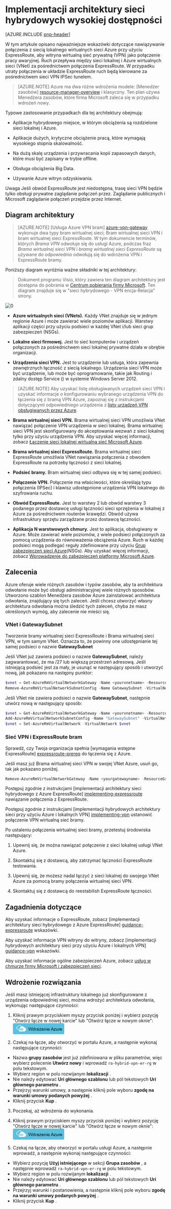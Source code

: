 <properties
   pageTitle="Implementacji architektury sieci wysokiej dostępności hybrydowego | Microsoft Azure"
   description="Jak wdrażać architektura bezpiecznej sieci witryny do witryny, wyświetlanego Azure wirtualnej sieci i sieci lokalnej połączenia przy użyciu ExpressRoute pracy awaryjnej bramy sieci VPN."
   services="guidance,virtual-network,vpn-gateway,expressroute"
   documentationCenter="na"
   authors="telmosampaio"
   manager="christb"
   editor=""
   tags="azure-resource-manager"/>

<tags
   ms.service="guidance"
   ms.devlang="na"
   ms.topic="article"
   ms.tgt_pltfrm="na"
   ms.workload="na"
   ms.date="10/24/2016"
   ms.author="telmos"/>

# <a name="implementing-a-highly-available-hybrid-network-architecture"></a>Implementacji architektury sieci hybrydowych wysokiej dostępności

[AZURE.INCLUDE [pnp-header](../../includes/guidance-pnp-header-include.md)]

W tym artykule opisano najważniejsze wskazówki dotyczące nawiązywanie połączenia z siecią lokalnego wirtualnych sieci Azure przy użyciu ExpressRoute, aby witryna wirtualną sieć prywatną (VPN) jako połączenie pracy awaryjnej. Ruch przepływa między sieci lokalnej i Azure wirtualnych sieci (VNet) za pośrednictwem połączenia ExpressRoute.  W przypadku utraty połączenia w układzie ExpressRoute ruch będą kierowane za pośrednictwem sieci VPN IPSec tunelem.

> [AZURE.NOTE] Azure ma dwa różne wdrożenia modele: [Menedżer zasobów] [ resource-manager-overview] i klasyczny. Ten plan używa Menedżera zasobów, które firma Microsoft zaleca się w przypadku wdrożeń nowy.

Typowe zastosowanie przypadkach dla tej architektury obejmują:

- Aplikacje hybrydowego miejsce, w którym obciążenia są rozdzielone sieci lokalnej i Azure.

- Aplikacje dużych, krytyczne obciążenie pracą, które wymagają wysokiego stopnia skalowalność.

- Na dużą skalę urządzenia i przywracania kopii zapasowych danych, które musi być zapisany w trybie offline.

- Obsługa obciążenia Big Data.

- Używanie Azure witryn odzyskiwania.

Uwaga Jeśli obwód ExpressRoute jest niedostępna, trasę sieci VPN będzie tylko obsługi prywatne zaglądanie połączeń przez. Zaglądanie publicznych i Microsoft zaglądanie połączeń przejdzie przez Internet.

## <a name="architecture-diagram"></a>Diagram architektury

>[AZURE.NOTE] [Usługa Azure VPN bram] [ azure-vpn-gateway] wykonuje dwa typy bram wirtualnej sieci; Bram wirtualnej sieci VPN i bram wirtualnej sieci ExpressRoute. W tym dokumencie terminów, których *Brama VPN* odwołuje się do usługi Azure, podczas fraz *Brama wirtualnej sieci VPN* i *bramą wirtualnej sieci ExpressRoute* są używane do odpowiednio odwołują się do wdrożenia VPN i ExpressRoute bramy.

Poniższy diagram wyróżnia ważne składniki w tej architektury:

> Dokument programu Visio, który zawiera ten diagram architektury jest dostępna do pobrania w [Centrum pobierania firmy Microsoft][visio-download]. Ten diagram znajduje się w "sieci hybrydowego - VPN encja-Relacja" strony.

![[0]][0]

- **Azure wirtualnych sieci (VNets).** Każdy VNet znajduje się w jednym regionie Azure i może zawierać wiele poziomów aplikacji. Warstwy aplikacji części przy użyciu podsieci w każdej VNet i/lub sieci grup zabezpieczeń (NSGs).

- **Lokalne sieci firmowej.** Jest to sieć komputerów i urządzeń połączonych za pośrednictwem sieci lokalnej prywatne działa w obrębie organizacji.

- **Urządzenia sieci VPN.** Jest to urządzenie lub usługa, która zapewnia zewnętrznych łączność z siecią lokalnego. Urządzenia sieci VPN może być urządzenie, lub może być oprogramowanie, takie jak Routing i zdalny dostęp Service () w systemie Windows Server 2012.

> [AZURE.NOTE] Aby uzyskać listę obsługiwanych urządzeń sieci VPN i uzyskać informacje o konfigurowaniu wybranego urządzenia VPN do łączenia się z bramą VPN Azure, zapoznaj się z instrukcjami dotyczącymi odpowiedniego urządzenia z [listy urządzeń VPN obsługiwanych przez Azure][vpn-appliance].

- **Brama wirtualnej sieci VPN.** Brama wirtualnej sieci VPN umożliwia VNet nawiązać połączenie VPN urządzenia w sieci lokalnej. Brama wirtualnej sieci VPN jest skonfigurowany do akceptowania wezwań z sieci lokalnej tylko przy użyciu urządzenia VPN. Aby uzyskać więcej informacji, zobacz [Łączenie sieci lokalnej wirtualną sieć Microsoft Azure][connect-to-an-Azure-vnet].

- **Brama wirtualnej sieci ExpressRoute.** Brama wirtualnej sieci ExpressRoute umożliwia VNet nawiązania połączenia z obwodem ExpressRoute na potrzeby łączności z sieci lokalnej.

- **Podsieć bramy.** Bram wirtualnej sieci odbywa się w tej samej podsieci.

- **Połączenie VPN.** Połączenie ma właściwości, które określają typu połączenia (IPSec) i klawisz udostępnione urządzenia VPN lokalnego do szyfrowania ruchu.

- **Obwód ExpressRoute.** Jest to warstwy 2 lub obwód warstwy 3 podanego przez dostawcę usługi łączności sieci sprzężenia w lokalnej z Azure za pośrednictwem routerów krawędzi. Obwód używa infrastruktury sprzętu zarządzane przez dostawcę łączności.

- **Aplikacja N warstwowych chmury.** Jest to aplikacja, obsługiwany w Azure. Może zawierać wiele poziomów, z wiele podsieci połączonych za pomocą urządzenia do równoważenia obciążenia Azure. Ruch w każdej podsieci mogą podlegać reguły zdefiniowane przy użyciu [Grup zabezpieczeń sieci Azure][azure-network-security-group](NSGs). Aby uzyskać więcej informacji, zobacz [Wprowadzenie do zabezpieczeń platformy Microsoft Azure][getting-started-with-azure-security].

## <a name="recommendations"></a>Zalecenia

Azure oferuje wiele różnych zasobów i typów zasobów, aby ta architektura odwołanie może być obsługi administracyjnej wiele różnych sposobów. Utworzono szablon Menedżera zasobów Azure zainstalować architektura odwołania, znajdujący się tych zaleceń. Jeśli chcesz utworzyć własny architektura odwołania można śledzić tych zaleceń, chyba że masz określonych wymóg, aby zalecenie nie mieści się.

### <a name="vnet-and-gatewaysubnet"></a>VNet i GatewaySubnet

Tworzenie bramy wirtualnej sieci ExpressRoute i Brama wirtualnej sieci VPN, w tym samym VNet. Oznacza to, że powinny one udostępnianie tej samej podsieci o nazwie **GatewaySubnet**

Jeśli VNet już zawiera podsieci o nazwie **GatewaySubnet**, należy zagwarantować, że ma /27 lub większą przestrzeń adresową. Jeśli istniejącą podsieć jest za mały, je usunąć w następujący sposób i utworzyć nową, jak pokazano na następny punktor:

```powershell
$vnet = Get-AzureRmVirtualNetworkGateway -Name <yourvnetname> -ResourceGroupName <yourresourcegroup>
Remove-AzureRmVirtualNetworkSubnetConfig -Name GatewaySubnet -VirtualNetwork $vnet
```

Jeśli VNet nie zawiera podsieci o nazwie **GatewaySubnet**, następnie utwórz nową w następujący sposób:

```powershell
$vnet = Get-AzureRmVirtualNetworkGateway -Name <yourvnetname> -ResourceGroupName <yourresourcegroup>
Add-AzureRmVirtualNetworkSubnetConfig -Name "GatewaySubnet" -VirtualNetwork $vnet -AddressPrefix "10.200.255.224/27"
$vnet = Set-AzureRmVirtualNetwork -VirtualNetwork $vnet
```

### <a name="vpn-and-expressroute-gateways"></a>Sieć VPN i ExpressRoute bram

Sprawdź, czy Twoja organizacja spełnia [wymagania wstępne ExpressRoute] [ expressroute-prereq] do łączenia się z Azure.

Jeśli masz już Brama wirtualnej sieci VPN w swojej VNet Azure, usuń go, tak jak pokazano poniżej.

```powershell
Remove-AzureRmVirtualNetworkGateway -Name <yourgatewayname> -ResourceGroupName <yourresourcegroup>
```

Postępuj zgodnie z instrukcjami [implementacji architektury sieci hybrydowego z Azure ExpressRoute] [ implementing-expressroute] nawiązanie połączenia z ExpressRoute.

Postępuj zgodnie z instrukcjami [implementacji hybrydowych architektury sieci przy użyciu Azure i lokalnych VPN] [ implementing-vpn] ustanowić połączenie VPN wirtualną sieć bramy.

Po ustaleniu połączenia wirtualnej sieci bramy, przetestuj środowiska następujący:

1. Upewnij się, że można nawiązać połączenie z sieci lokalnej usługi VNet Azure.

2. Skontaktuj się z dostawcą, aby zatrzymać łączności ExpressRoute testowania.

3. Upewnij się, że możesz nadal łączyć z sieci lokalnej do swojego VNet Azure za pomocą bramy połączenia wirtualnej sieci VPN.

4. Skontaktuj się z dostawcą do reestabilish ExpressRoute łączności.

## <a name="considerations"></a>Zagadnienia dotyczące

Aby uzyskać informacje o ExpressRoute, zobacz [implementacji architektury sieci hybrydowego z Azure ExpressRoute] [ guidance-expressroute] wskazówki.

Aby uzyskać informacje VPN witryny do witryny, zobacz [implementacji hybrydowych architektury sieci przy użyciu Azure i lokalnych VPN] [ guidance-vpn] wskazówki.

Aby uzyskać informacje ogólne zabezpieczeń Azure, zobacz [usług w chmurze firmy Microsoft i zabezpieczeń sieci][best-practices-security].

## <a name="solution-deployment"></a>Wdrożenie rozwiązania

Jeśli masz istniejącej infrastruktury lokalnego już skonfigurowane z urządzenia odpowiedniej sieci, można wdrożyć architektura odwołania, wykonując następujące czynności:

1. Kliknij prawym przyciskiem myszy przycisk poniżej i wybierz pozycję "Otwórz łącze w nowej karcie" lub "Otwórz łącze w nowym oknie":  
[![Wdrażanie Azure](./media/blueprints/deploybutton.png)](https://portal.azure.com/#create/Microsoft.Template/uri/https%3A%2F%2Fraw.githubusercontent.com%2Fmspnp%2Freference-architectures%2Fmaster%2Fguidance-hybrid-network-vpn-er%2Fazuredeploy.json)

2. Czekaj na łącze, aby otworzyć w portalu Azure, a następnie wykonaj następujące czynności: 
  - Nazwa **grupy zasobów** jest już zdefiniowana w pliku parametrów, więc wybierz polecenie **Utwórz nowy** i wprowadź `ra-hybrid-vpn-er-rg` w polu tekstowym.
  - Wybierz region w polu rozwijanym **lokalizacji** .
  - Nie należy edytować **Uri głównego szablonu** lub pól tekstowych **Uri głównego parametru** .
  - Przejrzyj warunki umowy, a następnie kliknij pole wyboru **zgodę na warunki umowy podanych powyżej** .
  - Kliknij przycisk **Kup** .

3. Poczekaj, aż wdrożenia do wykonania.

4. Kliknij prawym przyciskiem myszy przycisk poniżej i wybierz pozycję "Otwórz łącze w nowej karcie" lub "Otwórz łącze w nowym oknie":  
[![Wdrażanie Azure](./media/blueprints/deploybutton.png)](https://portal.azure.com/#create/Microsoft.Template/uri/https%3A%2F%2Fraw.githubusercontent.com%2Fmspnp%2Freference-architectures%2Fmaster%2Fguidance-hybrid-network-vpn-er%2Fazuredeploy-expressRouteCircuit.json)

5. Czekaj na łącze, aby otworzyć w portalu usługi Azure, a następnie wprowadź, a następnie wykonaj następujące czynności: 
  - Wybierz pozycję **Użyj istniejącego** w sekcji **Grupa zasobów** , a następnie wprowadź `ra-hybrid-vpn-er-rg` w polu tekstowym.
  - Wybierz region w polu rozwijanym **lokalizacji** .
  - Nie należy edytować **Uri głównego szablonu** lub pól tekstowych **Uri głównego parametru** .
  - Przejrzyj warunki i postanowienia, a następnie kliknij pole wyboru **zgodę na warunki umowy podanych powyżej** .
  - Kliknij przycisk **Kup** .

<!-- links -->

[resource-manager-overview]: ../azure-resource-manager/resource-group-overview.md
[vpn-appliance]: ../vpn-gateway/vpn-gateway-about-vpn-devices.md
[azure-vpn-gateway]: ../vpn-gateway/vpn-gateway-about-vpngateways.md
[connect-to-an-Azure-vnet]: https://technet.microsoft.com/library/dn786406.aspx
[azure-network-security-group]: ../virtual-network/virtual-networks-nsg.md
[getting-started-with-azure-security]: ./../security/azure-security-getting-started.md
[expressroute-prereq]: ../expressroute/expressroute-prerequisites.md
[implementing-expressroute]: ./guidance-hybrid-network-expressroute.md#implementing-this-architecture
[implementing-vpn]: ./guidance-hybrid-network-vpn.md#implementing-this-architecture
[guidance-expressroute]: ./guidance-hybrid-network-expressroute.md
[guidance-vpn]: ./guidance-hybrid-network-vpn.md
[best-practices-security]: ../best-practices-network-security.md
[solution-script]: https://github.com/mspnp/reference-architectures/tree/master/guidance-hybrid-network-vpn-er/Deploy-ReferenceArchitecture.ps1
[solution-script-bash]: https://github.com/mspnp/reference-architectures/tree/master/guidance-hybrid-network-vpn-er/deploy-reference-architecture.sh
[vnet-parameters]: https://github.com/mspnp/reference-architectures/tree/master/guidance-hybrid-network-vpn-er/parameters/virtualNetwork.parameters.json
[virtualnetworkgateway-vpn-parameters]: https://github.com/mspnp/reference-architectures/tree/master/guidance-hybrid-network-vpn-er/parameters/virtualNetworkGateway-vpn.parameters.json
[virtualnetworkgateway-expressroute-parameters]: https://github.com/mspnp/reference-architectures/tree/master/guidance-hybrid-network-vpn-er/parameters/virtualNetworkGateway-expressRoute.parameters.json
[er-circuit-parameters]: https://github.com/mspnp/reference-architectures/tree/master/guidance-hybrid-network-vpn-er/parameters/expressRouteCircuit.parameters.json
[azure-powershell-download]: https://azure.microsoft.com/documentation/articles/powershell-install-configure/
[naming conventions]: ./guidance-naming-conventions.md
[azure-cli]: https://azure.microsoft.com/documentation/articles/xplat-cli-install/
[visio-download]: http://download.microsoft.com/download/1/5/6/1569703C-0A82-4A9C-8334-F13D0DF2F472/RAs.vsdx
[0]: ./media/blueprints/hybrid-network-expressroute-vpn-failover.png "Architektura architektury sieci hybrydowych wysokiej dostępności za pomocą bramy ExpressRoute i sieci VPN"
[ARM-Templates]: https://azure.microsoft.com/documentation/articles/resource-group-authoring-templates/
